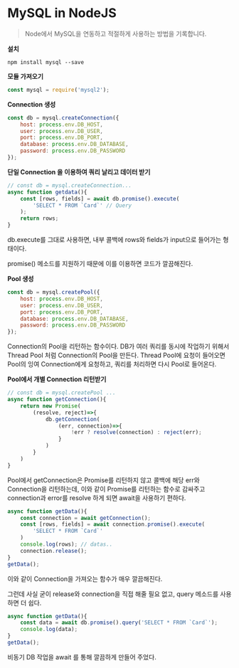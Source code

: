 # MySQL in NodeJS

> Node에서 MySQL을 연동하고 적절하게 사용하는 방법을 기록합니다.



**설치**

`npm install mysql --save`



**모듈 가져오기**

```javascript
const mysql = require('mysql2');
```



**Connection 생성**

```js
const db = mysql.createConnection({
    host: process.env.DB_HOST,
    user: process.env.DB_USER,
    port: process.env.DB_PORT,
    database: process.env.DB_DATABASE,
    password: process.env.DB_PASSWORD
});
```



**단일 Connection 을 이용하여 쿼리 날리고 데이터 받기**

```js
// const db = mysql.createConnection...
async function getdata(){
    const [rows, fields] = await db.promise().execute( 
        'SELECT * FROM `Card`' // Query
    );
    return rows;
}
```

db.execute를 그대로 사용하면, 내부 콜백에 rows와 fields가 input으로 들어가는 형태이다. 

promise() 메소드를 지원하기 때문에 이를 이용하면 코드가 깔끔해진다.



**Pool 생성**

```js
const db = mysql.createPool({
    host: process.env.DB_HOST,
    user: process.env.DB_USER,
    port: process.env.DB_PORT,
    database: process.env.DB_DATABASE,
    password: process.env.DB_PASSWORD
});
```

Connection의 Pool을 리턴하는 함수이다. DB가 여러 쿼리를 동시에 작업하기 위해서 Thread Pool 처럼 Connection의 Pool을 만든다. Thread Pool에 요청이 들어오면 Pool의 잉여 Connection에게 요청하고, 쿼리를 처리하면 다시 Pool로 들어온다.



**Pool에서 개별 Connection 리턴받기**

```js
// const db = mysql.createPool ... 
async function getConnection(){
    return new Promise(
        (resolve, reject)=>{
            db.getConnection(
                (err, connection)=>{
                    !err ? resolve(connection) : reject(err);
                }
            )
        }
    )
}
```

Pool에서 getConnection은 Promise를 리턴하지 않고 콜백에 해당 err와 Connection을 리턴하는데, 이와 같이 Promise를 리턴하는 함수로 감싸주고 connection과 error를 resolve 하게 되면 await을 사용하기 편하다.



```javascript
async function getData(){
    const connection = await getConnection();
    const [rows, fields] = await connection.promise().execute(
        'SELECT * FROM `Card`'
    )
    console.log(rows); // datas..
    connection.release();
}
getData();
```

이와 같이 Connection을 가져오는 함수가 매우 깔끔해진다.

그런데 사실 굳이 release와 connection을 직접 해줄 필요 없고, query 메소드를 사용하면 더 쉽다.



```js
async function getData(){
    const data = await db.promise().query('SELECT * FROM `Card`');
    console.log(data);
}
getData();
```

비동기 DB 작업을 await 를 통해 깔끔하게 만들어 주었다.
